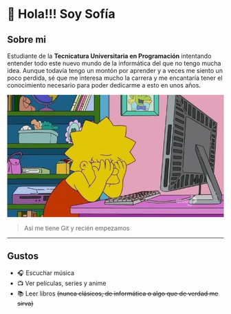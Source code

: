 # :wave: Hola!!! Soy Sofía

## Sobre mi
Estudiante de la **Tecnicatura Universitaria en Programación** intentando entender todo este nuevo mundo de la informática del que no tengo mucha idea. Aunque todavía tengo un montón por aprender y a veces me siento un poco perdida, sé que me interesa mucho la carrera y me encantaría tener el conocimiento necesario para poder dedicarme a esto en unos años. 

![Imagen Lisa Simpson](lisa-simpson.jpg)
> Así me tiene Git y recién empezamos

---
## Gustos
* :headphones: Escuchar música
* :tv: Ver películas, series y anime
* :books: Leer libros ~~(nunca clásicos, de informática o algo que de verdad me sirva)~~
